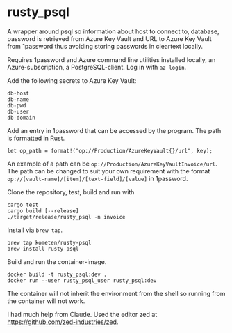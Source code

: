 # rusty_psql

A wrapper around psql so information about host to connect to, database, password is retrieved from Azure Key Vault
and URL to Azure Key Vault from 1password thus avoiding storing passwords in cleartext locally.

Requires 1password  and Azure command line utilities installed locally, an Azure-subscription, a PostgreSQL-client.
Log in with `az login`.

Add the following secrets to Azure Key Vault:

```
db-host
db-name
db-pwd
db-user
db-domain
```

Add an entry in 1password that can be accessed by the program. The path is formatted in Rust.

```
let op_path = format!("op://Production/AzureKeyVault{}/url", key);
```

An example of a path can be `op://Production/AzureKeyVaultInvoice/url`. The path can be changed to suit your own
requirement with the format `op://[vault-name]/[item]/[text-field]/[value]` in 1password.

Clone the repository, test, build and run with

```
cargo test
cargo build [--release]
./target/release/rusty_psql -n invoice
```

Install via `brew tap`.

```
brew tap kometen/rusty-psql
brew install rusty-psql
```

Build and run the container-image.

```
docker build -t rusty_psql:dev .
docker run --user rusty_psql_user rusty_psql:dev
```

The container will not inherit the environment from the shell so running from the container will not work.

I had much help from Claude. Used the editor zed at https://github.com/zed-industries/zed.
